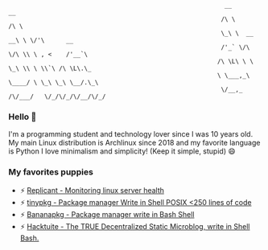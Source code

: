                                         

                                                                __           __                  
                                                               /\ \         /\ \                 
                                                               \_\ \  __  __\ \ \/'\      __     
                                                               /'_` \/\ \/\ \\ \ , <    /'__`\   
                                                              /\ \L\ \ \ \_\ \\ \ \\`\ /\ \L\.\_ 
                                                              \ \___,_\ \____/ \ \_\ \_\ \__/.\_\
                                                               \/__,_ /\/___/   \/_/\/_/\/__/\/_/

### Hello 👋
I'm a programming student and technology lover since I was 10 years old. My main Linux distribution is Archlinux since 2018 and my favorite language is Python
I love minimalism and simplicity! (Keep it simple, stupid) 😄

### My favorites puppies
- ⚡ [Replicant - Monitoring linux server health ](https://github.com/slackjeff/replicant)
- ⚡ [tinypkg - Package manager Write in Shell POSIX <250 lines of code](https://github.com/slackjeff/tinypkg)
- ⚡ [Bananapkg - Package manager write in Bash Shell](https://github.com/slackjeff/bananapkg)
- ⚡ [Hacktuite - The TRUE Decentralized Static Microblog, write in Shell Bash.](https://github.com/slackjeff/hacktuite)
